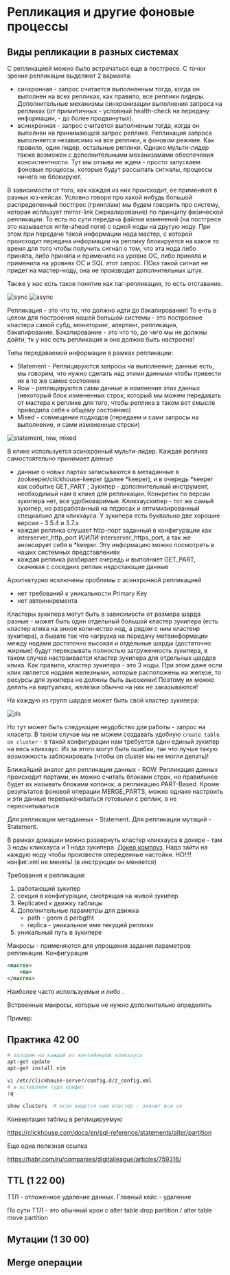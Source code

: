 # Репликация и другие фоновые процессы

## Виды репликации в разных системах

С репликацией можно было встречаться еще в постгресе. С точки зрения репликации выделяют 2 варианта:
- синхронная - запрос считается выполненным тогда, когда он выполнен на всех репликах, как правило, все реплики лидеры. Дополнительные механизмы синхронизации выполнения запроса на репликах (от примитичных - условный health-check на передачу информации, - до более продвинутых).
- асинхронная - запрос считается выполненым тогда, когда он выполнен на принимающей запрос реплике. Репликация запроса выполняется независимо на все реплики, в фоновом режиме. Как правило, один лидер, остальные реплики. Однако мульти-лидер также возможен с дополнительными механизамами обеспечения консистентности. Тут мы отзыва не ждем - просто запускаем фоновые процессы, которые будут рассылать сигналы, процессы ничего не блокируют.

В зависимости от того, как каждая из них происходит, ее применяют в разных юз-кейсах. Условно говоря про какой нибудь большой распределенный постгрес (гринплам) мы будем говорить про систему, которая испльзует mirror-link (зеркалирование) по принципу физической репликации. То есть по сути передача файлов изменений (на постгресе это называется write-ahead логи) с одной ноды на другую ноду. При этом при передаче такой информации нода мастер, с которой происходит передача информации на реплику блокируется на какое то время для того чтобы получить сигнал о том, что эта нода либо приняла, либо приняла и применило на уровне ОС, либо приняла и применила на уровнях ОС и SQL этот запрос. ПОка такой сигнал не придет на мастер-ноду, она не производит дополнительных штук.

Также у нас есть такое понятие как лаг-репликация, то есть отставание.

![sync](images/14_01.png) ![async](images/14_02.png)

Репликация - это что то, что должно идти до бэкапирования! То ечть в целом для построения нашей большой системы - это построение кластера самой субд, мониторинг, алертинг, репликация, бэкапирование. Бэкапирование - это что то, до чего мы не должны дойти, тк у нас есть репликация и она должна быть настроена!

Типы передаваемой информации в рамках репликации:
- Statement - Реплицируются запросы на выполнение; данные есть, мы говорим, что нужно сделать над этими данными чтобы привести их в то же самое состояние
- Row - реплицируются сами данные и изменения этих данных (некоторый блок измененных строк, который мы можем передавать от мастера к реплике для того, чтобы реплика в таком вот смысле приводила себя к общему состоянию)
- Mixed - совмещение подходов (передаем и сами запросы на выполнение, и сами измененные строки)

![statement, row, mixed](images/14_03.png)

В клике используется асинхронный мульти-лидер. Каждая реплика самостоятельно принимает данные
- данные о новых партах записываются в метаданные в zookeeper/clickhouse-keeper (далее *keeper), и в очередь *keeper как событие GET_PART ; Зукипер - дополнительный инструмент, необходимый нам в клике для репликации. Конкретик по версии зукипера нет, все удобноваримые. Кликхаускипер - тот же самый зукипер, но разработанный на плдюсах и оптимизированный специально для кликхауса. У зукипера есть буквально две хорошие версии - 3.5.4 и 3.7.х
- каждая реплика слушает http-порт заданный в конфигурации как interserver_http_port И/ИЛИ interserver_https_port, а так же анонсирует себя в *keeper. Эту информацию можно посмотреть в наших системных представлениях
- каждая реплика разбирает очередь и выполняет GET_PART, скачивая с соседних реплик недостающие данные

Архитектурно исключены проблемы с асинхронной репликацией
- нет требований к уникальности Primary Key
- нет автоинкремента

Кластеры зукипера могут быть в зависимости от размера шарда разные - может быть один отдельный большой кластер зукипера (есть кластер клика на энное количество нод, а рядом с ним кластенр зукипера), а бывате так что нагрузка на передачу метаинформации между нодами достаточно высокая и отдельные шарды (достаточно жирные) будут перекрывать полностью загруженность зукипера, в таком случае настраивается кластер зукипера для отдельных шардов клика. Как правило, кластер зукипера - это 3 ноды. При этом даже если клик является нодами железными, которые расположены на железе, то ресурсы для зукипера не должны быть высокими! Поэтому их можно делать на виртуалках, железки обычно на них не заказываются! 

На каждую из групп шардов может быть свой кластер зукипера:

![ds](images/14_04.png)

Но тут может быть следующее неудобство для работы - запрос на класетр. В таком случае мы не можем создавать удобную `create table on cluster` - в такой конфигурации нам требуется один единый зукипер на весь кликхаус. Из за этого могут быть ошибки, так что лучше такую возможность заблокировать (чтобы on cluster мы не могли делать)!

Ближайший аналог для репликации данных - ROW. Репликация данных происходит партами, их можно считать блоками строк, но правильнее будет их называть блоками колонок, а репликацию PART-Based. Кроме результатов фоновой операции MERGE_PARTS, можно однако настроить и эти данные перевыкачиваться готовыми с реплик, а не пересчитываться

Для репликации метаданных - Statement. Для репликации мутаций - Statement.

В рамках домашки можно развернуть кластер кликхауса в докере - там 3 ноды кликхауса и 1 нода зукипера. [Докер компоуз](https://chistadata.com/data-replication-in-clickhouse-docker-based-setup/). Надо зайти на каждую ноду чтобы произвести опереденные настойки. НО!!!! конфиг.xml не менять! (в инструкции он меняется)

Требования к репликации:
1. работающий зукипер
2. секция в конфигурации, смотрящая на живой зукипер
3. Replicated к движку таблицы
4. Дополнительные параметры для движка
   - path - genm d perbgtht
   - replica - уникальное имя текущей реплики
5. уникальный путь в зукипере

Макросы - применяются для упрощения задания параметров репликации. Конфигурация
```xml
<macros>
    <ma>
</macros>
```
Наиболее часто используемые <shard> и <replica> либо <host>.

Встроенные макросы, которые не нужно дополнительно определять

Пример:

## Практика 42 00

```bash
# заходим на каждый из контейнеров кликхауса
apt-get update
apt-get install vim

vi /etc/clickhouse-server/config.d/z_config.xml
# и вставляем туда конфиг
:q

show clusters  # если видется наш кластер - значит все ок
```

Конвертация таблиц в реплицируемую

https://clickhouse.com/docs/en/sql-reference/statements/alter/partition

Еще  одна полезная ссылка 

https://habr.com/ru/companies/digitalleague/articles/759316/


## TTL  (1 22 00)

ТТЛ - отложенное удаление данных. Главный кейс - удаление

По сути ТТЛ - это обычный крон с alter table drop partition / alter table move partition

## Мутации (1 30 00)

## Merge операции